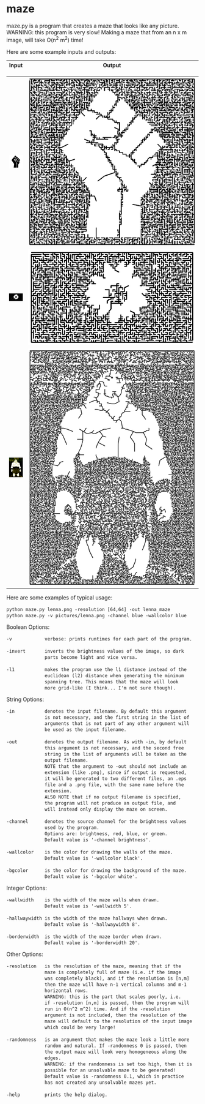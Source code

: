 # maze

maze.py is a program that creates a maze that looks like any picture.
WARNING: this program is very slow!
Making a maze that from an n x m image, will take O(n<sup>2</sup> m<sup>2</sup>) time!

Here are some example inputs and outputs:

| Input <img width=1/> | Output <img width=1000000/> |
| :---: | :---: |
| ![raised fist image](./examples/raised_fist.jpg) | ![raised fist maze](./examples/raised_fist_maze.png) |
| ![flower image](./examples/flower_large.jpeg) | ![flower maze](./examples/flower_maze.png) |
| ![iroh image](./examples/iroh_highcontrast.jpeg) | ![iroh maze](./examples/iroh_maze.png) |

Here are some examples of typical usage:

	python maze.py lenna.png -resolution [64,64] -out lenna_maze
	python maze.py -v pictures/lenna.png -channel blue -wallcolor blue


Boolean Options:

	-v            verbose: prints runtimes for each part of the program.

	-invert       inverts the brightness values of the image, so dark
	              parts become light and vice versa.

	-l1           makes the program use the l1 distance instead of the
	              euclidean (l2) distance when generating the minimum
	              spanning tree. This means that the maze will look
	              more grid-like (I think... I'm not sure though).


String Options:

	-in           denotes the input filename. By default this argument
	              is not necessary, and the first string in the list of
	              arguments that is not part of any other argument will
	              be used as the input filename.

	-out          denotes the output filename. As with -in, by default
	              this argument is not necessary, and the second free
	              string in the list of arguments will be taken as the
	              output filename.
	              NOTE that the argument to -out should not include an
	              extension (like .png), since if output is requested,
	              it will be generated to two different files, an .eps
	              file and a .png file, with the same name before the
	              extension.
	              ALSO NOTE that if no output filename is specified,
	              the program will not produce an output file, and
	              will instead only display the maze on screen.

	-channel      denotes the source channel for the brightness values
	              used by the program.
	              Options are: brightness, red, blue, or green.
	              Default value is '-channel brightness'.

	-wallcolor    is the color for drawing the walls of the maze.
	              Default value is '-wallcolor black'.

	-bgcolor      is the color for drawing the background of the maze.
	              Default value is '-bgcolor white'.


Integer Options:

	-wallwidth    is the width of the maze walls when drawn.
	              Default value is '-wallwidth 5'.

	-hallwaywidth is the width of the maze hallways when drawn.
	              Default value is '-hallwaywidth 8'.

	-borderwidth  is the width of the maze border when drawn.
	              Default value is '-borderwidth 20'.


Other Options:

	-resolution   is the resolution of the maze, meaning that if the
	              maze is completely full of maze (i.e. if the image
	              was completely black), and if the resolution is [n,m]
	              then the maze will have n-1 vertical columns and m-1
	              horizontal rows.
	              WARNING: this is the part that scales poorly, i.e.
	              if -resolution [n,m] is passed, then the program will
	              run in O(n^2 m^2) time. And if the -resolution
	              argument is not included, then the resolution of the
	              maze will default to the resolution of the input image
	              which could be very large!

	-randomness   is an argument that makes the maze look a little more
	              random and natural. If -randomness 0 is passed, then
	              the output maze will look very homogeneous along the
	              edges.
	              WARNING: if the randomness is set too high, then it is
	              possible for an unsolvable maze to be generated!
	              Default value is -randomness 0.1, which in practice
	              has not created any unsolvable mazes yet.

	-help         prints the help dialog.

